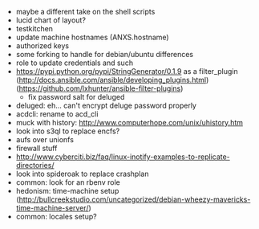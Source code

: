 - maybe a different take on the shell scripts
- lucid chart of layout?
- testkitchen
- update machine hostnames (ANXS.hostname)
- authorized keys
- some forking to handle for debian/ubuntu differences
- role to update credentials and such
- https://pypi.python.org/pypi/StringGenerator/0.1.9 as a filter_plugin (http://docs.ansible.com/ansible/developing_plugins.html) (https://github.com/lxhunter/ansible-filter-plugins)
  - fix password salt for deluged
- deluged: eh... can't encrypt deluge password properly
- acdcli: rename to acd_cli
- muck with history: http://www.computerhope.com/unix/uhistory.htm
- look into s3ql to replace encfs?
- aufs over unionfs
- firewall stuff
- http://www.cyberciti.biz/faq/linux-inotify-examples-to-replicate-directories/
- look into spideroak to replace crashplan
- common: look for an rbenv role
- hedonism: time-machine setup (http://bullcreekstudio.com/uncategorized/debian-wheezy-mavericks-time-machine-server/)
- common: locales setup?

